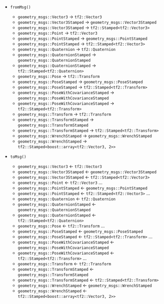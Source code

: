* `fromMsg()`
  * `geometry_msgs::Vector3`                     ->    `tf2::Vector3`
  * `geometry_msgs::Vector3Stamped`              ->    `geometry_msgs::Vector3Stamped`
  * `geometry_msgs::Vector3Stamped`              ->    `tf2::Stamped<tf2::Vector3>`
  * `geometry_msgs::Point`                       ->    `tf2::Vector3`
  * `geometry_msgs::PointStamped`                ->    `geometry_msgs::PointStamped`
  * `geometry_msgs::PointStamped`                ->    `tf2::Stamped<tf2::Vector3>`
  * `geometry_msgs::Quaternion`                  ->    `tf2::Quaternion`
  * `geometry_msgs::QuaternionStamped`           ->    `geometry_msgs::QuaternionStamped`
  * `geometry_msgs::QuaternionStamped`           ->    `tf2::Stamped<tf2::Quaternion>`
  * `geometry_msgs::Pose`                        ->    `tf2::Transform`
  * `geometry_msgs::PoseStamped`                 ->    `geometry_msgs::PoseStamped`
  * `geometry_msgs::PoseStamped`                 ->    `tf2::Stamped<tf2::Transform>`
  * `geometry_msgs::PoseWithCovarianceStamped`   ->    `geometry_msgs::PoseWithCovarianceStamped`
  * `geometry_msgs::PoseWithCovarianceStamped`   ->    `tf2::Stamped<tf2::Transform>`
  * `geometry_msgs::Transform`                   ->    `tf2::Transform`
  * `geometry_msgs::TransformStamped`            ->    `geometry_msgs::TransformStamped`
  * `geometry_msgs::TransformStamped`            ->    `tf2::Stamped<tf2::Transform>`
  * `geometry_msgs::WrenchStamped`               ->    `geometry_msgs::WrenchStamped`
  * `geometry_msgs::WrenchStamped`               ->    `tf2::Stamped<boost::array<tf2::Vector3, 2>>`

* `toMsg()`
  * `geometry_msgs::Vector3`                     <-    `tf2::Vector3`
  * `geometry_msgs::Vector3Stamped`              <-    `geometry_msgs::Vector3Stamped`
  * `geometry_msgs::Vector3Stamped`              <-    `tf2::Stamped<tf2::Vector3>`
  * `geometry_msgs::Point`                       <-    `tf2::Vector3` ...
  * `geometry_msgs::PointStamped`                <-    `geometry_msgs::PointStamped`
  * `geometry_msgs::PointStamped`                <-    `tf2::Stamped<tf2::Vector3>` ...
  * `geometry_msgs::Quaternion`                  <-    `tf2::Quaternion`
  * `geometry_msgs::QuaternionStamped`           <-    `geometry_msgs::QuaternionStamped`
  * `geometry_msgs::QuaternionStamped`           <-    `tf2::Stamped<tf2::Quaternion>`
  * `geometry_msgs::Pose`                        <-    `tf2::Transform` ...
  * `geometry_msgs::PoseStamped`                 <-    `geometry_msgs::PoseStamped`
  * `geometry_msgs::PoseStamped`                 <-    `tf2::Stamped<tf2::Transform>` ...
  * `geometry_msgs::PoseWithCovarianceStamped`   <-    `geometry_msgs::PoseWithCovarianceStamped`
  * `geometry_msgs::PoseWithCovarianceStamped`   <-    `tf2::Stamped<tf2::Transform>` ...
  * `geometry_msgs::Transform`                   <-    `tf2::Transform`
  * `geometry_msgs::TransformStamped`            <-    `geometry_msgs::TransformStamped`
  * `geometry_msgs::TransformStamped`            <-    `tf2::Stamped<tf2::Transform>`
  * `geometry_msgs::WrenchStamped`               <-    `geometry_msgs::WrenchStamped`
  * `geometry_msgs::WrenchStamped`               <-    `tf2::Stamped<boost::array<tf2::Vector3, 2>>`
